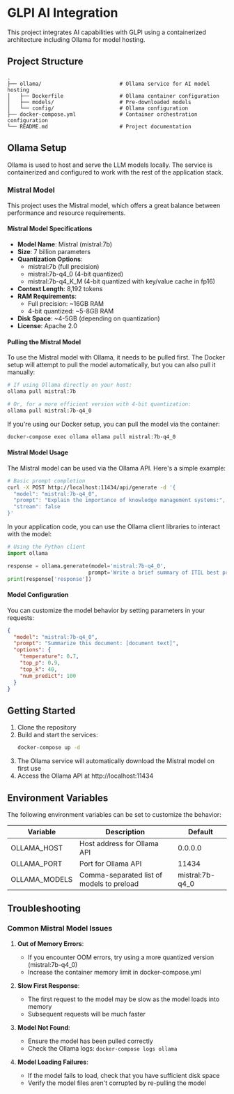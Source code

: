 # GLPI AI Integration

This project integrates AI capabilities with GLPI using a containerized architecture including Ollama for model hosting.

## Project Structure

```
.
├── ollama/                         # Ollama service for AI model hosting
│   ├── Dockerfile                  # Ollama container configuration
│   ├── models/                     # Pre-downloaded models
│   └── config/                     # Ollama configuration
├── docker-compose.yml              # Container orchestration configuration
└── README.md                       # Project documentation
```

## Ollama Setup

Ollama is used to host and serve the LLM models locally. The service is containerized and configured to work with the rest of the application stack.

### Mistral Model

This project uses the Mistral model, which offers a great balance between performance and resource requirements.

#### Mistral Model Specifications

- **Model Name**: Mistral (mistral:7b)
- **Size**: 7 billion parameters
- **Quantization Options**:
  - mistral:7b (full precision)
  - mistral:7b-q4_0 (4-bit quantized)
  - mistral:7b-q4_K_M (4-bit quantized with key/value cache in fp16)
- **Context Length**: 8,192 tokens
- **RAM Requirements**:
  - Full precision: ~16GB RAM
  - 4-bit quantized: ~5-8GB RAM
- **Disk Space**: ~4-5GB (depending on quantization)
- **License**: Apache 2.0

#### Pulling the Mistral Model

To use the Mistral model with Ollama, it needs to be pulled first. The Docker setup will attempt to pull the model automatically, but you can also pull it manually:

```bash
# If using Ollama directly on your host:
ollama pull mistral:7b

# Or, for a more efficient version with 4-bit quantization:
ollama pull mistral:7b-q4_0
```

If you're using our Docker setup, you can pull the model via the container:

```bash
docker-compose exec ollama ollama pull mistral:7b-q4_0
```

#### Mistral Model Usage

The Mistral model can be used via the Ollama API. Here's a simple example:

```bash
# Basic prompt completion
curl -X POST http://localhost:11434/api/generate -d '{
  "model": "mistral:7b-q4_0",
  "prompt": "Explain the importance of knowledge management systems:",
  "stream": false
}'
```

In your application code, you can use the Ollama client libraries to interact with the model:

```python
# Using the Python client
import ollama

response = ollama.generate(model='mistral:7b-q4_0', 
                          prompt='Write a brief summary of ITIL best practices')
print(response['response'])
```

#### Model Configuration

You can customize the model behavior by setting parameters in your requests:

```json
{
  "model": "mistral:7b-q4_0",
  "prompt": "Summarize this document: [document text]",
  "options": {
    "temperature": 0.7,
    "top_p": 0.9,
    "top_k": 40,
    "num_predict": 100
  }
}
```

## Getting Started

1. Clone the repository
2. Build and start the services:
   ```bash
   docker-compose up -d
   ```
3. The Ollama service will automatically download the Mistral model on first use
4. Access the Ollama API at http://localhost:11434

## Environment Variables

The following environment variables can be set to customize the behavior:

| Variable | Description | Default |
|----------|-------------|---------|
| OLLAMA_HOST | Host address for Ollama API | 0.0.0.0 |
| OLLAMA_PORT | Port for Ollama API | 11434 |
| OLLAMA_MODELS | Comma-separated list of models to preload | mistral:7b-q4_0 |

## Troubleshooting

### Common Mistral Model Issues

1. **Out of Memory Errors**: 
   - If you encounter OOM errors, try using a more quantized version (mistral:7b-q4_0)
   - Increase the container memory limit in docker-compose.yml

2. **Slow First Response**: 
   - The first request to the model may be slow as the model loads into memory
   - Subsequent requests will be much faster

3. **Model Not Found**: 
   - Ensure the model has been pulled correctly
   - Check the Ollama logs: `docker-compose logs ollama`

4. **Model Loading Failures**:
   - If the model fails to load, check that you have sufficient disk space
   - Verify the model files aren't corrupted by re-pulling the model

